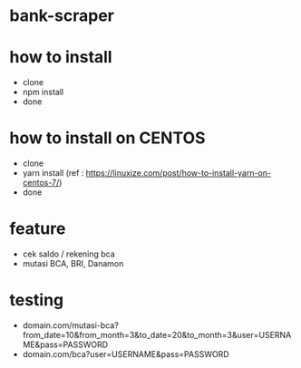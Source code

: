 # bank-scraper


# how to install 
- clone
- npm install 
- done

# how to install on CENTOS 
- clone
- yarn install (ref : https://linuxize.com/post/how-to-install-yarn-on-centos-7/)
- done


# feature
- cek saldo / rekening bca
- mutasi BCA, BRI, Danamon

# testing

- domain.com/mutasi-bca?from_date=10&from_month=3&to_date=20&to_month=3&user=USERNAME&pass=PASSWORD
- domain.com/bca?user=USERNAME&pass=PASSWORD
